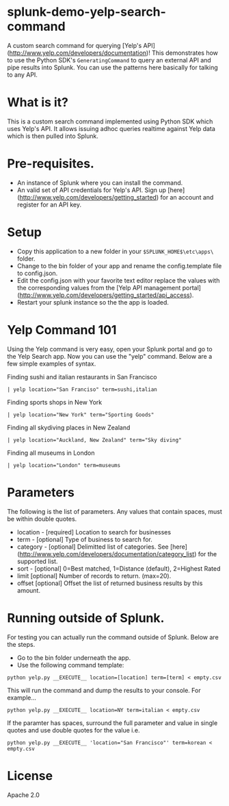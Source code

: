 splunk-demo-yelp-search-command
===============================

A custom search command for querying [Yelp's API] (http://www.yelp.com/developers/documentation)! This demonstrates how to use the Python SDK's `GeneratingCommand` to query an external API and pipe results into Splunk. You can use the patterns here basically for talking to any API.

# What is it?

This is a custom search command implemented using Python SDK which uses Yelp's API. It allows issuing adhoc queries realtime against Yelp data which is then pulled into Splunk.

# Pre-requisites.

* An instance of Splunk where you can install the command.
* An valid set of API credentials for Yelp's API. Sign up [here] (http://www.yelp.com/developers/getting_started) for an account and register for an API key.

# Setup

* Copy this application to a new folder in your `$SPLUNK_HOME$\etc\apps\` folder.
* Change to the bin folder of your app and rename the config.template file to config.json.
* Edit the config.json with your favorite text editor replace the values with the corresponding values from the [Yelp API management portal] (http://www.yelp.com/developers/getting_started/api_access).
* Restart your splunk instance so the the app is loaded.

# Yelp Command 101

Using the Yelp command is very easy, open your Splunk portal and go to the Yelp Search app. Now you can use the "yelp" command. Below are a few simple examples of syntax.

Finding sushi and italian restaurants in San Francisco
```
| yelp location="San Franciso" term=sushi,italian
```

Finding sports shops in New York

```
| yelp location="New York" term="Sporting Goods"
```

Finding all skydiving places in New Zealand

```
| yelp location="Auckland, New Zealand" term="Sky diving"
```

Finding all museums in London

```
| yelp location="London" term=museums
```

# Parameters

The following is the list of parameters. Any values that contain spaces, must be within double quotes.

* location - [required] Location to search for businesses
* term - [optional] Type of business to search for.
* category - [optional] Delimitted list of categories. See [here] (http://www.yelp.com/developers/documentation/category_list) for the supported list.
* sort - [optional] 0=Best matched, 1=Distance (default), 2=Highest Rated
* limit [optional] Number of records to return. (max=20).
* offset [optional] Offset the list of returned business results by this amount.

# Running outside of Splunk.

For testing you can actually run the command outside of Splunk. Below are the steps.

* Go to the bin folder underneath the app.
* Use the following command template:

```
python yelp.py __EXECUTE__ location=[location] term=[term] < empty.csv
```

This will run the command and dump the results to your console. For example...

```
python yelp.py __EXECUTE__ location=NY term=italian < empty.csv
```

If the paramter has spaces, surround the full parameter and value in single quotes and use double quotes for the value i.e.

```
python yelp.py __EXECUTE__ 'location="San Francisco"' term=korean < empty.csv
```


# License

Apache 2.0







